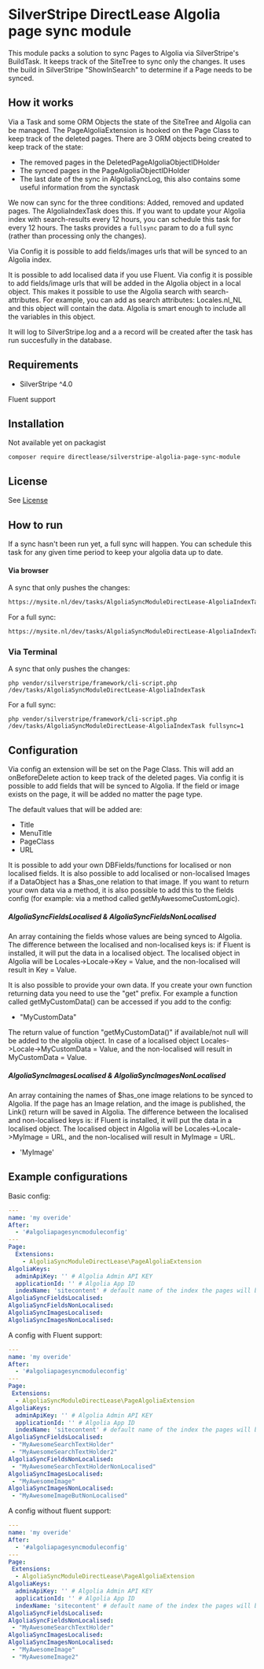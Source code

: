 # SilverStripe DirectLease Algolia page sync module

This module packs a solution to sync Pages to Algolia via SilverStripe's BuildTask.
It keeps track of the SiteTree to sync only the changes. It uses the build in SilverStripe "ShowInSearch" to determine if a Page needs to be synced. 

## How it works
Via a Task and some ORM Objects the state of the SiteTree and Algolia can be managed.
The PageAlgoliaExtension is hooked on the Page Class to keep track of the deleted pages.
There are 3 ORM objects being created to keep track of the state:
* The removed pages in the DeletedPageAlgoliaObjectIDHolder
* The synced pages in the PageAlgoliaObjectIDHolder
* The last date of the sync in AlgoliaSyncLog, this also contains some useful information from the synctask

We now can sync for the three conditions: Added, removed and updated pages. 
The AlgoliaIndexTask does this. 
If you want to update your Algolia index with search-results every 12 hours, you can schedule this task for every 12 hours. 
The tasks provides a `fullsync` param to do a full sync (rather than processing only the changes).

Via Config it is possible to add fields/images urls that will be synced to an Algolia index.

It is possible to add localised data if you use Fluent. Via config it is possible to add fields/image urls that will be added in the Algolia object in a local object. This makes it possible to use the Algolia search with search-attributes. For example, you can add as search attributes: Locales.nl_NL and this object will contain the data. Algolia is smart enough to include all the variables in this object.

It will log to SilverStripe.log and a a record will be created after the task has run succesfully in the database.

## Requirements

* SilverStripe ^4.0

Fluent support


## Installation
Not available yet on packagist 
```
composer require directlease/silverstripe-algolia-page-sync-module
```

## License
See [License](LICENSE)

## How to run
If a sync hasn't been run yet, a full sync will happen. You can schedule this task for any given time period to keep your algolia data up to date.

#### Via browser
A sync that only pushes the changes:
```markdown
https://mysite.nl/dev/tasks/AlgoliaSyncModuleDirectLease-AlgoliaIndexTask # A sync that only pushes the changes
```
For a full sync:
```markdown
https://mysite.nl/dev/tasks/AlgoliaSyncModuleDirectLease-AlgoliaIndexTask?fullsync=1 # For a full sync
```
### Via Terminal
A sync that only pushes the changes:
```shell
php vendor/silverstripe/framework/cli-script.php /dev/tasks/AlgoliaSyncModuleDirectLease-AlgoliaIndexTask
```
For a full sync:
```shell
php vendor/silverstripe/framework/cli-script.php /dev/tasks/AlgoliaSyncModuleDirectLease-AlgoliaIndexTask fullsync=1
```

## Configuration
Via config an extension will be set on the Page Class. This will add an onBeforeDelete action to keep track of the deleted pages.
Via config it is possible to add fields that will be synced to Algolia. If the field or image exists on the page, it will be added no matter the page type.

The default values that will be added are:
* Title
* MenuTitle
* PageClass
* URL

It is possible to add your own DBFields/functions for localised or non localised fields. It is also possible to add localised or non-localised Images if a DataObject has a $has_one relation to that image. If you want to return your own data via a method, it is also possible to add this to the fields config (for example: via a method called getMyAwesomeCustomLogic).

##### AlgoliaSyncFieldsLocalised & AlgoliaSyncFieldsNonLocalised
An array containing the fields whose values are being synced to Algolia. The difference between the localised and non-localised keys is: if Fluent is installed, it will put the data in a localised object. The localised object in Algolia will be Locales->Locale->Key = Value, and the non-localised will result in Key = Value.

It is also possible to provide your own data. If you create your own function returning data you need to use the "get" prefix. For example a function called getMyCustomData() can be accessed if you add to the config:
- "MyCustomData" 

The return value of function "getMyCustomData()" if available/not null will be added to the algolia object. In case of a localised object Locales->Locale->MyCustomData = Value, and the non-localised will result in MyCustomData = Value. 

##### AlgoliaSyncImagesLocalised & AlgoliaSyncImagesNonLocalised
An array containing the names of $has_one image relations to be synced to Algolia. If the page has an Image relation, and the image is published, the Link() return will be saved in Algolia. The difference between the localised and non-localised keys is: if Fluent is installed, it will put the data in a localised object. The localised object in Algolia will be Locales->Locale->MyImage = URL, and the non-localised will result in MyImage = URL.
- 'MyImage'

## Example configurations

Basic config:
```yaml
---
name: 'my overide'
After:
  - '#algoliapagesyncmoduleconfig'
---
Page:
  Extensions:
    - AlgoliaSyncModuleDirectLease\PageAlgoliaExtension
AlgoliaKeys:
  adminApiKey: '' # Algolia Admin API KEY
  applicationId: '' # Algolia App ID
  indexName: 'sitecontent' # default name of the index the pages will be synced in 
AlgoliaSyncFieldsLocalised:
AlgoliaSyncFieldsNonLocalised:
AlgoliaSyncImagesLocalised:
AlgoliaSyncImagesNonLocalised:
```

A config with Fluent support: 
```yaml
---
name: 'my overide'
After:
  - '#algoliapagesyncmoduleconfig'
---
Page:
 Extensions:
  - AlgoliaSyncModuleDirectLease\PageAlgoliaExtension
AlgoliaKeys:
  adminApiKey: '' # Algolia Admin API KEY
  applicationId: '' # Algolia App ID
  indexName: 'sitecontent' # default name of the index the pages will be synced in 
AlgoliaSyncFieldsLocalised:
 - "MyAwesomeSearchTextHolder"
 - "MyAwesomeSearchTextHolder2"
AlgoliaSyncFieldsNonLocalised:
 - "MyAwesomeSearchTextHolderNonLocalised"
AlgoliaSyncImagesLocalised:
 - "MyAwesomeImage"
AlgoliaSyncImagesNonLocalised:
 - "MyAwesomeImageButNonLocalised"
```
A config without fluent support:

```yaml
---
name: 'my overide'
After:
  - '#algoliapagesyncmoduleconfig'
---
Page:
 Extensions:
  - AlgoliaSyncModuleDirectLease\PageAlgoliaExtension
AlgoliaKeys:
  adminApiKey: '' # Algolia Admin API KEY
  applicationId: '' # Algolia App ID
  indexName: 'sitecontent' # default name of the index the pages will be synced in 
AlgoliaSyncFieldsLocalised:
AlgoliaSyncFieldsNonLocalised:
 - "MyAwesomeSearchTextHolder"
AlgoliaSyncImagesLocalised:
AlgoliaSyncImagesNonLocalised:
 - "MyAwesomeImage"
 - "MyAwesomeImage2"

```
